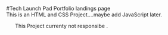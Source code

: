 #Tech Launch Pad Portfolio landings page
<br>
This is an HTML and CSS Project....maybe add JavaScript later.

<ul>
This Project currenty not responsibe .
</ul>
